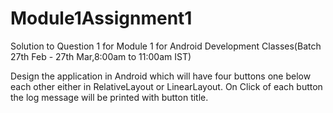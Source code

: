 # Module1Assignment1
Solution to Question 1  for Module 1 for Android Development Classes(Batch 27th Feb - 27th Mar,8:00am to 11:00am IST)

Design the application in Android which will have four buttons one below each other either in RelativeLayout or LinearLayout. 
On Click of each button the log message will be printed with button title.
